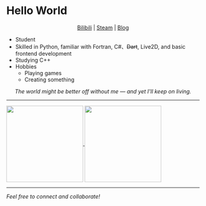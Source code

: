 # Hello World

<div align="center">

<!-- <img src="https://visitor-badge.laobi.icu/badge?page_id=Pfolg.Pfolg" /> -->

[Bilibili](https://space.bilibili.com/515553532) | [Steam](https://steamcommunity.com/profiles/76561199677607305/) | [Blog](https://github.com/Pfolg/PfolgBlog)

</div>

- Student
- Skilled in Python, familiar with Fortran, C#、~~Dart~~, Live2D, and basic frontend development
- Studying C++
- Hobbies
  - Playing games
  - Creating something 

<div align="center">



_The world might be better off without me — and yet I'll keep on living._

</div>

---

<a href="https://github.com/Pfolg/github-readme-stats">
  <img height=200 align="center" src="https://github-readme-stats.vercel.app/api?username=Pfolg&show_icons=true&border_radius=10&theme=github_dark&rank_icon=percentile" />
</a>
<a href="https://github.com/Pfolg/convoychat">
  <img height=200 align="center" src="https://github-readme-stats.vercel.app/api/top-langs?username=Pfolg&layout=compact&langs_count=8&card_width=320&border_radius=10&theme=github_dark" />
</a>

---
_Feel free to connect and collaborate!_
